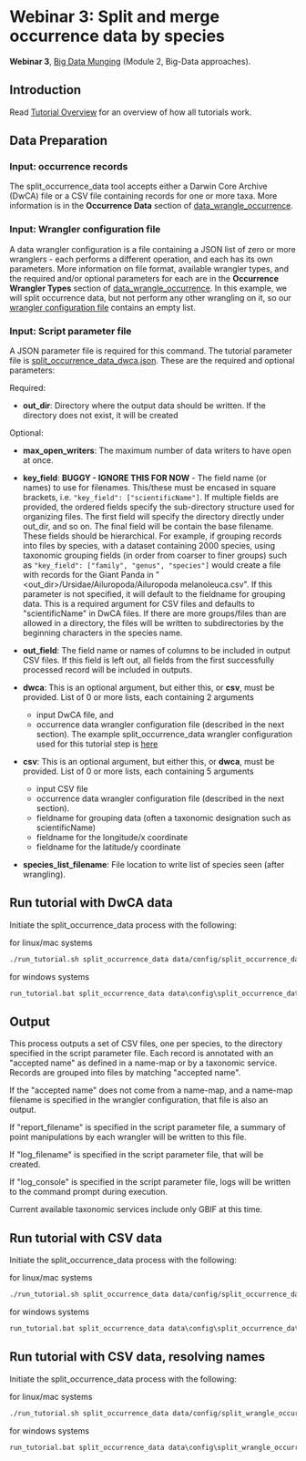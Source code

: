 # Webinar 3: Split and merge occurrence data by species

**Webinar 3**, [Big Data Munging](https://docs.google.com/document/d/1CqYkCUlY40p8NnqM-GtcLju70jrAG45FGejJ26sS3_U/edit#heading=h.eax09dyp58l1)
(Module 2, Big-Data approaches).

## Introduction

Read [Tutorial Overview](../tutorial/w1_overview.md) for an overview of how all
tutorials work.

## Data Preparation

### Input: occurrence records

The split_occurrence_data tool accepts either a Darwin Core Archive (DwCA) file or a
CSV file containing records for one or more taxa.  More information is in the
**Occurrence Data** section of [data_wrangle_occurrence](data_wrangle_occurrence.md).

### Input: Wrangler configuration file

A data wrangler configuration is a file containing a JSON list of zero or more
wranglers - each performs a different operation, and each has its own parameters.
More information on file format, available wrangler types, and the required and/or
optional parameters for each are in the **Occurrence Wrangler Types** section
of [data_wrangle_occurrence](data_wrangle_occurrence.md).  In this example, we will
split occurrence data, but not perform any other wrangling on it, so our [wrangler
configuration file](../data/config/wrangle_nothing.json) contains an empty list.

### Input: Script parameter file

A JSON parameter file is required for this command.  The tutorial parameter file
is [split_occurrence_data_dwca.json](../../data/config/split_occurrence_data_dwca.json).
These are the required and optional parameters:

Required:

* **out_dir**: Directory where the output data should be written.  If the directory
  does not exist, it will be created

Optional:

* **max_open_writers**: The maximum number of data writers to have open at once.
* **key_field**: **BUGGY - IGNORE THIS FOR NOW** -
  The field name (or names) to use for filenames.  This/these must be
  encased in square brackets, i.e. `"key_field": ["scientificName"]`. If multiple
  fields are provided, the ordered fields specify the sub-directory structure used for
  organizing files.  The first field will specify the directory directly under
  out_dir, and so on.  The final field will be contain the base filename.  These
  fields should be hierarchical.  For example, if grouping records into files by
  species, with a dataset containing 2000 species, using taxonomic grouping fields
  (in order from coarser to finer groups)
  such as `"key_field": ["family", "genus", "species"]` would create a file
  with records for the Giant Panda in
  "<out_dir>/Ursidae/Ailuropoda/Ailuropoda melanoleuca.csv".
  If this parameter is not specified, it will default to the fieldname for grouping
  data.  This is a required argument for CSV files and defaults to "scientificName"
  in DwCA files.  If there are more groups/files than are allowed in a directory, the
  files will be written to subdirectories by the beginning characters in the species
  name.
* **out_field**: The field name or names of columns to be included in output CSV files.
  If this field is left out, all fields from the first successfully processed record
  will be included in outputs.
* **dwca**: This is an optional argument, but either this, or **csv**, must be provided.
  List of 0 or more lists, each containing 2 arguments

  * input DwCA file, and
  * occurrence data wrangler configuration file (described in the next section). The
    example split_occurrence_data wrangler configuration used for this tutorial step
    is [here](../../input/wrangle_occurrences.json)

* **csv**: This is an optional argument, but either this, or **dwca**, must be provided.
  List of 0 or more lists, each containing 5 arguments

  * input CSV file
  * occurrence data wrangler configuration file (described in the next section).
  * fieldname for grouping data (often a taxonomic designation such as scientificName)
  * fieldname for the longitude/x coordinate
  * fieldname for the latitude/y coordinate

* **species_list_filename**: File location to write list of species seen (after
  wrangling).

## Run tutorial with DwCA data

Initiate the split_occurrence_data process with the following:

for linux/mac systems

```zsh
./run_tutorial.sh split_occurrence_data data/config/split_occurrence_data_dwca.json
```

for windows systems

```cmd
run_tutorial.bat split_occurrence_data data\config\split_occurrence_data_dwca.json
```

## Output

This process outputs a set of CSV files, one per species, to the directory specified in
the script parameter file.  Each record is annotated with an "accepted name" as defined
in a name-map or by a taxonomic service. Records are grouped into files by matching
"accepted name".

If the "accepted name" does not come from a name-map, and a name-map filename is
specified in the wrangler configuration, that file is also an output.

If "report_filename" is specified in the script parameter file, a summary of point
manipulations by each wrangler will be written to this file.

If "log_filename" is specified in the script parameter file, that will be created.

If "log_console" is specified in the script parameter file, logs will be written to the
command prompt during execution.

Current available taxonomic services include only GBIF at this time.

## Run tutorial with CSV data

Initiate the split_occurrence_data process with the following:

for linux/mac systems

```zsh
./run_tutorial.sh split_occurrence_data data/config/split_occurrence_data_csv.json
```

for windows systems

```cmd
run_tutorial.bat split_occurrence_data data\config\split_occurrence_data_csv.json
```

## Run tutorial with CSV data, resolving names

Initiate the split_occurrence_data process with the following:

for linux/mac systems

```zsh
./run_tutorial.sh split_occurrence_data data/config/split_wrangle_occurrence_data_csv.json
```

for windows systems

```cmd
run_tutorial.bat split_occurrence_data data\config\split_wrangle_occurrence_data_csv.json
```
